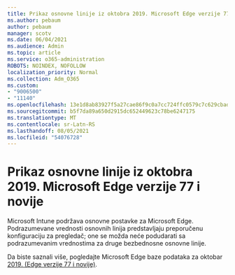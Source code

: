 ```yaml
---
title: Prikaz osnovne linije iz oktobra 2019. Microsoft Edge verzije 77 i novije
ms.author: pebaum
author: pebaum
manager: scotv
ms.date: 06/04/2021
ms.audience: Admin
ms.topic: article
ms.service: o365-administration
ROBOTS: NOINDEX, NOFOLLOW
localization_priority: Normal
ms.collection: Adm_O365
ms.custom:
- "9006500"
- "11140"
ms.openlocfilehash: 13e1d8ab83927f5a27cae86f9c0a7cc724ffc0579c7c629cbad49f4464a38a2c
ms.sourcegitcommit: b5f7da89a650d2915dc652449623c78be6247175
ms.translationtype: MT
ms.contentlocale: sr-Latn-RS
ms.lasthandoff: 08/05/2021
ms.locfileid: "54076728"
---
```

# <a name="view-the-october-2019-baseline-for-microsoft-edge-versions-77-and-later"></a>Prikaz osnovne linije iz oktobra 2019. Microsoft Edge verzije 77 i novije

Microsoft Intune podržava osnovne postavke za Microsoft Edge. Podrazumevane vrednosti osnovnih linija predstavljaju preporučenu konfiguraciju za pregledač; one se možda neće podudarati sa podrazumevanim vrednostima za druge bezbednosne osnovne linije.

Da biste saznali više, pogledajte Microsoft Edge baze podataka za oktobar [2019. (Edge verzije 77 i novije)](/mem/intune/protect/security-baseline-settings-edge?pivots=edge-october-2019).